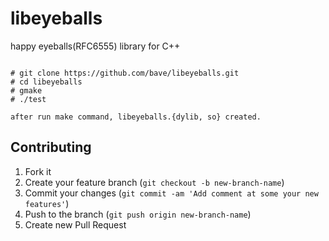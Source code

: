 libeyeballs
===========

happy eyeballs(RFC6555) library for C++


```

# git clone https://github.com/bave/libeyeballs.git
# cd libeyeballs
# gmake
# ./test

after run make command, libeyeballs.{dylib, so} created.
```

## Contributing

1. Fork it
2. Create your feature branch (`git checkout -b new-branch-name`)
3. Commit your changes (`git commit -am 'Add comment at some your new features'`)
4. Push to the branch (`git push origin new-branch-name`)
5. Create new Pull Request
